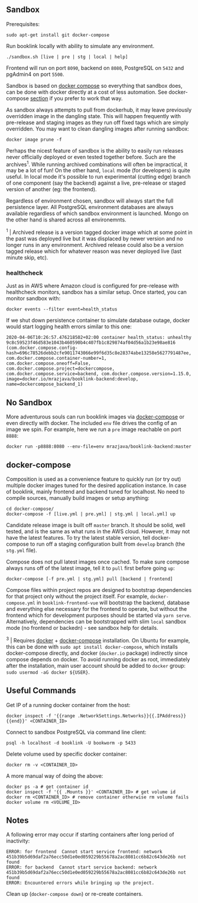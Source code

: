 ## Sandbox
Prerequisites:
```
sudo apt-get install git docker-compose
```
Run booklink locally with ability to simulate any environment.
```
./sandbox.sh [live | pre | stg | local | help]
```
Frontend will run on port `8090`, backend on `8080`, PostgreSQL on `5432` and pgAdmin4 on port `5500`.

Sandbox is based on [docker compose](https://docs.docker.com/compose/) so everything that sandbox does, can be done 
with docker directly at a cost of less automation. See docker-compose [section](https://github.com/mrazjava/booklink#docker-compose) if you 
prefer to work that way.

As sandbox always attempts to pull from dockerhub, it may leave previously overridden image in the dangling 
state. This will happen frequently with pre-release and staging images as they run off fixed tags which are simply 
overridden. You may want to clean dangling images after running sandbox:
```
docker image prune -f
```
Perhaps the nicest feature of sandbox is the ability to easily run releases never officially deployed or even tested 
together before. Such are the archives<sup>1</sup>. While running archived combinations will often be impractical, it 
may be a lot of fun! On the other hand, `local` mode (for developers) is quite useful. In local mode it's possible to 
run experimental (cutting edge) branch of one component (say the backend) against a live, pre-release or staged version 
of another (eg: the frontend). 

Regardless of environment chosen, sandbox will always start the full persistence layer. All PostgreSQL environment 
databases are always available regardless of which sandbox environment is launched. Mongo on the other hand is shared 
across all environemnts.

<sup>1</sup> | Archived release is a version tagged docker image which at some point in the past was deployed live but it was displaced by newer version and no longer runs in any environment. Archived release could also be a version tagged release which for whatever reason was never deployed live (last minute skip, etc).

### healthcheck
Just as in AWS where Amazon cloud is configured for pre-release with healthcheck monitors, sandbox has a similar 
setup. Once started, you can monitor sandbox with:
```
docker events --filter event=health_status
```
If we shut down persistence container to simulate database outage, docker would start logging health errors similar 
to this one:
```
2020-04-06T10:26:57.476218502+02:00 container health_status: unhealthy 9c8c59523f46d583e1043b460590b4c407fb1c829874af04d56a1b23e98ae816 (com.docker.compose.config-hash=696c78526debb2cfe9011743066e99f6d35c8e28374abe13258e5627791487ee, com.docker.compose.container-number=1, com.docker.compose.oneoff=False, com.docker.compose.project=dockercompose, com.docker.compose.service=backend, com.docker.compose.version=1.15.0, image=docker.io/mrazjava/booklink-backend:develop, name=dockercompose_backend_1)
```

## No Sandbox
More adventurous souls can run booklink images via [docker-compose](https://github.com/mrazjava/booklink#docker-compose) 
or even directly with docker. The included `env` file drives the config of an image we spin. For example, here we run a 
`pre` image reachable on port `8888`:
```
docker run -p8888:8080 --env-file=env mrazjava/booklink-backend:master
```

## docker-compose
Composition is used as a convenience feature to quickly run (or try out) multiple docker images tuned for the desired 
application instance. In case of booklink, mainly frontend and backend tuned for localhost. No need to compile sources, 
manually build images or setup anything:
```
cd docker-compose/
docker-compose -f [live.yml | pre.yml] | stg.yml | local.yml] up
```
Candidate release image is built off `master` branch. It should be solid, well tested, and is the same as what runs in the 
AWS cloud. However, it may not have the latest features. To try the latest stable version, tell docker-compose to run off a 
staging configuration built from `develop` branch (the `stg.yml` file).

Compose does not pull latest images once cached. To make sure compose always runs off of the latest image, tell it to 
`pull` first before going `up`:
```
docker-compose [-f pre.yml | stg.yml] pull [backend | frontend]
```

Compose files within project repos are designed to bootstrap dependencies for that project only without the project 
itself. For example, `docker-compose.yml` in `booklink-frontend-vue` will bootstrap the backend, database and 
everything else necessary for the frontend to operate, but without the frontend which for development purposes should 
be started via `yarn serve`. Alternatively, dependencies can be bootstrapped with slim `local` sandbox mode (no frontend 
or backedn) - see sandbox help for details.

<sup>3</sup> | Requires [docker](https://docs.docker.com/install/) + [docker-compose](https://docs.docker.com/compose/install/) 
installation. On Ubuntu for example, this can be done with `sudo apt install docker-compose`, which installs 
docker-compose directly, and docker (`docker.io` package) indirectly since compose depends on docker. To avoid running 
docker as root, immediately after the installation, main user account should be added to `docker` group: 
`sudo usermod -aG docker ${USER}`.

## Useful Commands
Get IP of a running docker container from the host:
```
docker inspect -f '{{range .NetworkSettings.Networks}}{{.IPAddress}}{{end}}' <CONTAINER_ID>
```
Connect to sandbox PostgreSQL via command line client:
```
psql -h localhost -d booklink -U bookworm -p 5433
```
Delete volume used by specific docker container:
```
docker rm -v <CONTAINER_ID>
```
A more manual way of doing the above:
```
docker ps -a # get container id
docker inspect -f '{{ .Mounts }}' <CONTAINER_ID> # get volume id
docker rm <CONTAINER_ID> # remove container otherwise rm volume fails
docker volume rm <VOLUME_ID>
```

## Notes
A following error may occur if starting containers after long period of inactivity:
```
ERROR: for frontend  Cannot start service frontend: network 451b39b5d69daf2a76ecc50d1e0ed059229b55678a2ac8081cc6b82c643de26b not found
ERROR: for backend  Cannot start service backend: network 451b39b5d69daf2a76ecc50d1e0ed059229b55678a2ac8081cc6b82c643de26b not found
ERROR: Encountered errors while bringing up the project.
```
Clean up (`docker-compose down`) or re-create containers.